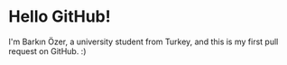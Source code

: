 # Hello GitHub!

I'm Barkın Özer, a university student from Turkey, and this is my first pull request on GitHub. :)
